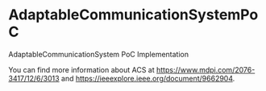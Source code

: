 # AdaptableCommunicationSystemPoC
AdaptableCommunicationSystem PoC Implementation

You can find more information about ACS at https://www.mdpi.com/2076-3417/12/6/3013 and https://ieeexplore.ieee.org/document/9662904.
